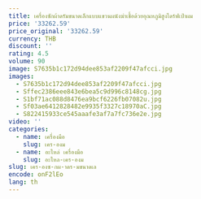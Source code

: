 ```yaml
---
title: เครื่องซักผ้าดรัมขนาดเล็กแบบแขวนผนังฆ่าเชื้อด้วยอุณหภูมิสูงไดร์ฟเป่าผม
price: '33262.59'
price_original: '33262.59'
currency: THB
discount: ''
rating: 4.5
volume: 90
image: S7635b1c172d94dee853af2209f47afcci.jpg
images:
  - S7635b1c172d94dee853af2209f47afcci.jpg
  - Sffec2386eee843e6bea5c9d996c8148cg.jpg
  - S1bf71ac088d8476ea9bcf6226fb07082u.jpg
  - Sf03ae6412828482e9935f3327c18970aC.jpg
  - S822415933ce545aaafe3af7a7fc736e2e.jpg
video: ''
categories:
  - name: เครื่องมือ
    slug: เคร-องม
  - name: อะไหล่ เครื่องมือ
    slug: อะไหล-เคร-องม
slug: เคร-องซ-กผ-าดร-มขนาดเล
encode: onF2lEo
lang: th
---
```

  